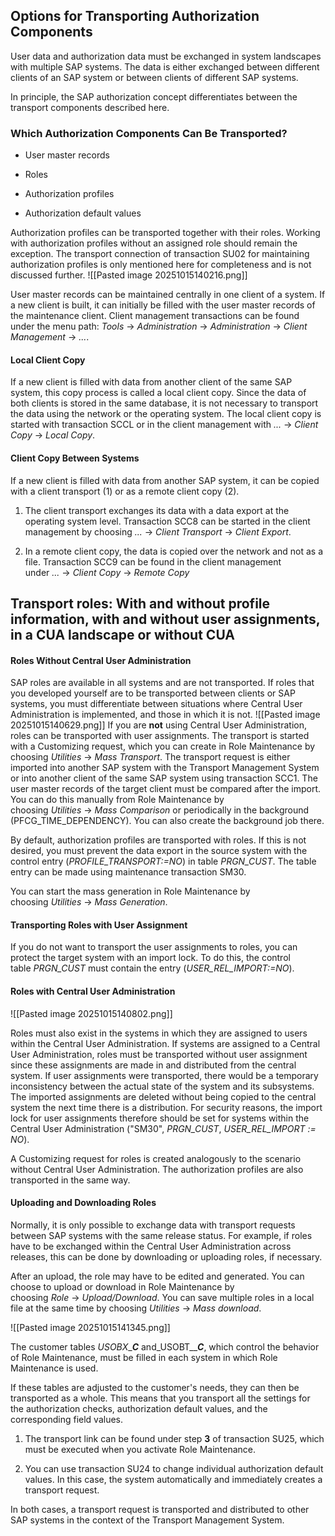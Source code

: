 ## Options for Transporting Authorization Components

User data and authorization data must be exchanged in system landscapes with multiple SAP systems. The data is either exchanged between different clients of an SAP system or between clients of different SAP systems.

In principle, the SAP authorization concept differentiates between the transport components described here.

### **Which Authorization Components Can Be Transported?**

- User master records
    
- Roles
    
- Authorization profiles
    
- Authorization default values
    

Authorization profiles can be transported together with their roles. Working with authorization profiles without an assigned role should remain the exception. The transport connection of transaction SU02 for maintaining authorization profiles is only mentioned here for completeness and is not discussed further.
![[Pasted image 20251015140216.png]]

User master records can be maintained centrally in one client of a system. If a new client is built, it can initially be filled with the user master records of the maintenance client. Client management transactions can be found under the menu path: _Tools_ → _Administration_ → _Administration_ → _Client Management_ → _..._.

#### Local Client Copy

If a new client is filled with data from another client of the same SAP system, this copy process is called a local client copy. Since the data of both clients is stored in the same database, it is not necessary to transport the data using the network or the operating system. The local client copy is started with transaction SCCL or in the client management with _..._ → _Client Copy_ → _Local Copy_.

#### Client Copy Between Systems

If a new client is filled with data from another SAP system, it can be copied with a client transport (1) or as a remote client copy (2).

1. The client transport exchanges its data with a data export at the operating system level. Transaction SCC8 can be started in the client management by choosing _..._ → _Client Transport_ → _Client Export_.
    
2. In a remote client copy, the data is copied over the network and not as a file. Transaction SCC9 can be found in the client management under _..._ → _Client Copy_ → _Remote Copy_


## Transport roles: With and without profile information, with and without user assignments, in a CUA landscape or without CUA

#### Roles Without Central User Administration

SAP roles are available in all systems and are not transported. If roles that you developed yourself are to be transported between clients or SAP systems, you must differentiate between situations where Central User Administration is implemented, and those in which it is not.
![[Pasted image 20251015140629.png]]
If you are **not** using Central User Administration, roles can be transported with user assignments. The transport is started with a Customizing request, which you can create in Role Maintenance by choosing _Utilities_ → _Mass Transport_. The transport request is either imported into another SAP system with the Transport Management System or into another client of the same SAP system using transaction SCC1. The user master records of the target client must be compared after the import. You can do this manually from Role Maintenance by choosing _Utilities_ → _Mass Comparison_ or periodically in the background (PFCG_TIME_DEPENDENCY). You can also create the background job there.

By default, authorization profiles are transported with roles. If this is not desired, you must prevent the data export in the source system with the control entry (_PROFILE_TRANSPORT:=NO_) in table _PRGN_CUST_. The table entry can be made using maintenance transaction SM30.

You can start the mass generation in Role Maintenance by choosing _Utilities_ → _Mass Generation_.

#### Transporting Roles with User Assignment

If you do not want to transport the user assignments to roles, you can protect the target system with an import lock. To do this, the control table _PRGN_CUST_ must contain the entry (_USER_REL_IMPORT:=NO_).

#### Roles with Central User Administration
![[Pasted image 20251015140802.png]]

Roles must also exist in the systems in which they are assigned to users within the Central User Administration. If systems are assigned to a Central User Administration, roles must be transported without user assignment since these assignments are made in and distributed from the central system. If user assignments were transported, there would be a temporary inconsistency between the actual state of the system and its subsystems. The imported assignments are deleted without being copied to the central system the next time there is a distribution. For security reasons, the import lock for user assignments therefore should be set for systems within the Central User Administration ("SM30", _PRGN_CUST_, _USER_REL_IMPORT := NO_).

A Customizing request for roles is created analogously to the scenario without Central User Administration. The authorization profiles are also transported in the same way.

#### Uploading and Downloading Roles

Normally, it is only possible to exchange data with transport requests between SAP systems with the same release status. For example, if roles have to be exchanged within the Central User Administration across releases, this can be done by downloading or uploading roles, if necessary.

After an upload, the role may have to be edited and generated. You can choose to upload or download in Role Maintenance by choosing _Role_ → _Upload/Download_. You can save multiple roles in a local file at the same time by choosing _Utilities_ → _Mass download_.

![[Pasted image 20251015141345.png]]

The customer tables _USOBX__**_C_** and_USOBT__**_C_**, which control the behavior of Role Maintenance, must be filled in each system in which Role Maintenance is used.

If these tables are adjusted to the customer's needs, they can then be transported as a whole. This means that you transport all the settings for the authorization checks, authorization default values, and the corresponding field values.

1. The transport link can be found under step **3** of transaction SU25, which must be executed when you activate Role Maintenance.
    
2. You can use transaction SU24 to change individual authorization default values. In this case, the system automatically and immediately creates a transport request.
    

In both cases, a transport request is transported and distributed to other SAP systems in the context of the Transport Management System.

